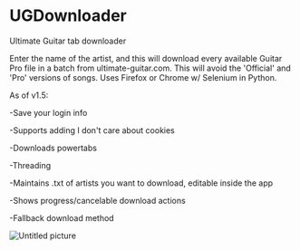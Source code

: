 # UGDownloader
Ultimate Guitar tab downloader

Enter the name of the artist, and this will download every available Guitar Pro file in a batch from ultimate-guitar.com. This will avoid the 'Official' and 'Pro'
versions of songs. Uses Firefox or Chrome w/ Selenium in Python.

As of v1.5:

-Save your login info

-Supports adding I don't care about cookies

-Downloads powertabs

-Threading

-Maintains .txt of artists you want to download, editable inside the app

-Shows progress/cancelable download actions

-Fallback download method


![Untitled picture](https://user-images.githubusercontent.com/9942757/236566975-d5896f6e-6124-44d8-bc4e-4270b584906b.png)
